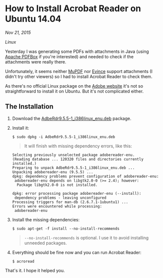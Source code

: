 # How to Install Acrobat Reader on Ubuntu 14.04

*Nov 21, 2015*

*Linux*

Yesterday I was generating some PDFs with attachments in Java (using
[Apache PDFBox](https://pdfbox.apache.org) if you're interested) and needed to
check if the attachments were really there.

Unfortunately, it seems neither [MuPDF](http://mupdf.com) nor
[Evince](https://wiki.gnome.org/Apps/Evince) support attachments (I didn't try
other viewers) so I had to install Acrobat Reader to check them.

As there's no official Linux package on the
[Adobe website](https://get.adobe.com/reader/otherversions) it's not so
straightforward to install it on Ubuntu. But it's not complicated either.

## The Installation

1. Download the
[AdbeRdr9.5.5-1_i386linux_enu.deb](ftp://ftp.adobe.com/pub/adobe/reader/unix/9.x/9.5.5/enu/AdbeRdr9.5.5-1_i386linux_enu.deb)
package.

2. Install it:

    ```
    $ sudo dpkg -i AdbeRdr9.5.5-1_i386linux_enu.deb
    ```

    > It will finish with missing dependency errors, like this:

    ```
    Selecting previously unselected package adobereader-enu.
    (Reading database ... 120320 files and directories currently installed.)
    Preparing to unpack AdbeRdr9.5.5-1_i386linux_enu.deb ...
    Unpacking adobereader-enu (9.5.5) ...
    dpkg: dependency problems prevent configuration of adobereader-enu:
     adobereader-enu depends on libgtk2.0-0 (>= 2.4); however:
      Package libgtk2.0-0 is not installed.

    dpkg: error processing package adobereader-enu (--install):
     dependency problems - leaving unconfigured
    Processing triggers for man-db (2.6.7.1-1ubuntu1) ...
    Errors were encountered while processing:
     adobereader-enu
    ```

3. Install the missing dependencies:

    ```
    $ sudo apt-get -f install --no-install-recommends
    ```
    > `--no-install-recommends` is optional. I use it to avoid installing
      unneeded packages.

4. Everything should be fine now and you can run Acrobat Reader:

    ```
    $ acroread
    ```

That's it. I hope it helped you.
